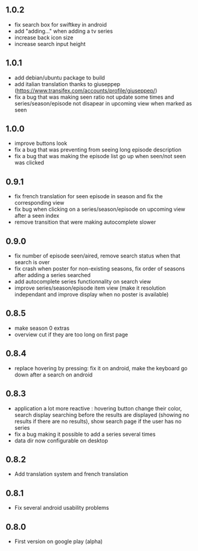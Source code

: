 ## 1.0.2

 * fix search box for swiftkey in android
 * add "adding..." when adding a tv series
 * increase back icon size
 * increase search input height

## 1.0.1

 * add debian/ubuntu package to build
 * add italian translation thanks to giuseppep (https://www.transifex.com/accounts/profile/giuseppep/)
 * fix a bug that was making seen ratio not update some times and series/season/episode not disapear in upcoming view when marked as seen

## 1.0.0

 * improve buttons look
 * fix a bug that was preventing from seeing long episode description
 * fix a bug that was making the episode list go up when seen/not seen was clicked

## 0.9.1

 * fix french translation for seen episode in season and fix the corresponding view
 * fix bug when clicking on a series/season/episode on upcoming view after a seen index
 * remove transition that were making autocomplete slower

## 0.9.0

 * fix number of episode seen/aired, remove search status when that search is over
 * fix crash when poster for non-existing seasons, fix order of seasons after adding a series searched
 * add autocomplete series functionnality on search view
 * improve series/season/episode item view (make it resolution independant and improve display when no poster is available)

## 0.8.5

 * make season 0 extras
 * overview cut if they are too long on first page

## 0.8.4

 * replace hovering by pressing: fix it on android, make the keyboard go down after a search on android

## 0.8.3

 * application a lot more reactive : hovering button change their color, search display searching before the results are displayed (showing no results if there are no results), show search page if the user has no series
 * fix a bug making it possible to add a series several times
 * data dir now configurable on desktop

## 0.8.2

 * Add translation system and french translation

## 0.8.1

 * Fix several android usability problems

## 0.8.0

 * First version on google play (alpha)
